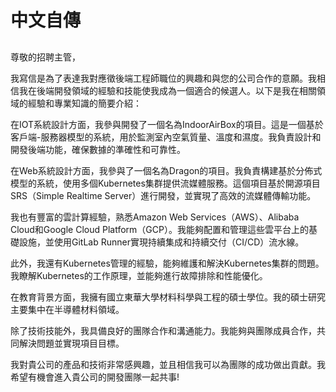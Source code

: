 # 中文自傳

##
尊敬的招聘主管，

我寫信是為了表達我對應徵後端工程師職位的興趣和與您的公司合作的意願。我相信我在後端開發領域的經驗和技能使我成為一個適合的候選人。以下是我在相關領域的經驗和專業知識的簡要介紹：

在IOT系統設計方面，我參與開發了一個名為IndoorAirBox的項目。這是一個基於客戶端-服務器模型的系統，用於監測室內空氣質量、溫度和濕度。我負責設計和開發後端功能，確保數據的準確性和可靠性。

在Web系統設計方面，我參與了一個名為Dragon的項目。我負責構建基於分佈式模型的系統，使用多個Kubernetes集群提供流媒體服務。這個項目基於開源項目SRS（Simple Realtime Server）進行開發，並實現了高效的流媒體傳輸功能。

我也有豐富的雲計算經驗，熟悉Amazon Web Services（AWS）、Alibaba Cloud和Google Cloud Platform（GCP）。我能夠配置和管理這些雲平台上的基礎設施，並使用GitLab Runner實現持續集成和持續交付（CI/CD）流水線。

此外，我還有Kubernetes管理的經驗，能夠維護和解決Kubernetes集群的問題。我瞭解Kubernetes的工作原理，並能夠進行故障排除和性能優化。

在教育背景方面，我擁有國立東華大學材料科學與工程的碩士學位。我的碩士研究主要集中在半導體材料領域。

除了技術技能外，我具備良好的團隊合作和溝通能力。我能夠與團隊成員合作，共同解決問題並實現項目目標。

我對貴公司的產品和技術非常感興趣，並且相信我可以為團隊的成功做出貢獻。我希望有機會進入貴公司的開發團隊一起共事!